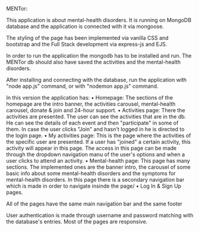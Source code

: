 MENTor:

This application is about mental-health disorders.
It is running on MongoDB database and the application is connected with it via mongoose.

The styling of the page has been implemented via vanilla CSS and bootstrap and the Full Stack development via express-js and EJS.

In order to run the application the mongodb has to be installed and run. The MENTor db should also have saved the activities and the mental-health disorders.

After installing and connecting with the database, run the application with "node app.js" command, or with "nodemon app.js" command.

In this version the application has:
• Homepage: The sections of the homepage are the intro banner, the activities carousel, mental-health carousel, donate & join and 24-hour support.
• Activities page: There the activities are presented. The user can see the activities that are in the db. He can see the details of each event and then "participate" in some of them. In case the user clicks "Join" and hasn't logged in he is directed to the login page.
• My activities page: This is the page where the activities of the specific user are presented. If a user has "joined" a certain activity, this activity will appear in this page. The access in this page can be made through the dropdown navigation manu of the user's options and when a user clicks to attend an activity.
• Mental-health page: This page has many sections. The implemented ones are the banner intro, the carousel of some basic info about some mental-health disorders and the symptoms for mental-health disorders. In this page there is a secondary navigation bar which is made in order to navigate insinde the page/
•  Log In & Sign Up pages.


All of the pages have the same main navigation bar and the same footer

User authentication is made through username and password matching with the database's entries.
Most of the pages are responsive.
